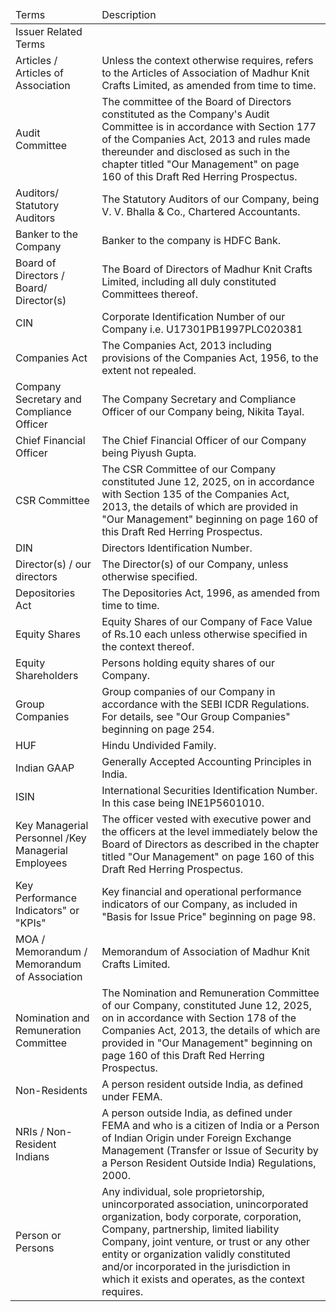 <table><thead><tr><td>Terms</td><td>Description</td></tr></thead><tbody><tr><td>Issuer Related Terms</td><td></td></tr><tr><td>Articles / Articles of Association</td><td>Unless the context otherwise requires, refers to the Articles of Association of Madhur Knit Crafts Limited, as amended from time to time.</td></tr><tr><td>Audit Committee</td><td>The committee of the Board of Directors constituted as the Company's Audit Committee is in accordance with Section 177 of the Companies Act, 2013 and rules made thereunder and disclosed as such in the chapter titled "Our Management" on page 160 of this Draft Red Herring Prospectus.</td></tr><tr><td>Auditors/ Statutory Auditors</td><td>The Statutory Auditors of our Company, being V. V. Bhalla & Co., Chartered Accountants.</td></tr><tr><td>Banker to the Company</td><td>Banker to the company is HDFC Bank.</td></tr><tr><td>Board of Directors / Board/ Director(s)</td><td>The Board of Directors of Madhur Knit Crafts Limited, including all duly constituted Committees thereof.</td></tr><tr><td>CIN</td><td>Corporate Identification Number of our Company i.e. U17301PB1997PLC020381</td></tr><tr><td>Companies Act</td><td>The Companies Act, 2013 including provisions of the Companies Act, 1956, to the extent not repealed.</td></tr><tr><td>Company Secretary and Compliance Officer</td><td>The Company Secretary and Compliance Officer of our Company being, Nikita Tayal.</td></tr><tr><td>Chief Financial Officer</td><td>The Chief Financial Officer of our Company being Piyush Gupta.</td></tr><tr><td>CSR Committee</td><td>The CSR Committee of our Company constituted June 12, 2025, on in accordance with Section 135 of the Companies Act, 2013, the details of which are provided in "Our Management" beginning on page 160 of this Draft Red Herring Prospectus.</td></tr><tr><td>DIN</td><td>Directors Identification Number.</td></tr><tr><td>Director(s) / our directors</td><td>The Director(s) of our Company, unless otherwise specified.</td></tr><tr><td>Depositories Act</td><td>The Depositories Act, 1996, as amended from time to time.</td></tr><tr><td>Equity Shares</td><td>Equity Shares of our Company of Face Value of Rs.10 each unless otherwise specified in the context thereof.</td></tr><tr><td>Equity Shareholders</td><td>Persons holding equity shares of our Company.</td></tr><tr><td>Group Companies</td><td>Group companies of our Company in accordance with the SEBI ICDR Regulations. For details, see "Our Group Companies" beginning on page 254.</td></tr><tr><td>HUF</td><td>Hindu Undivided Family.</td></tr><tr><td>Indian GAAP</td><td>Generally Accepted Accounting Principles in India.</td></tr><tr><td>ISIN</td><td>International Securities Identification Number. In this case being INE1P5601010.</td></tr><tr><td>Key Managerial Personnel /Key Managerial Employees</td><td>The officer vested with executive power and the officers at the level immediately below the Board of Directors as described in the chapter titled "Our Management" on page 160 of this Draft Red Herring Prospectus.</td></tr><tr><td>Key Performance Indicators" or "KPIs"</td><td>Key financial and operational performance indicators of our Company, as included in "Basis for Issue Price" beginning on page 98.</td></tr><tr><td>MOA / Memorandum / Memorandum of Association</td><td>Memorandum of Association of Madhur Knit Crafts Limited.</td></tr><tr><td>Nomination and Remuneration Committee</td><td>The Nomination and Remuneration Committee of our Company, constituted June 12, 2025, on in accordance with Section 178 of the Companies Act, 2013, the details of which are provided in "Our Management" beginning on page 160 of this Draft Red Herring Prospectus.</td></tr><tr><td>Non-Residents</td><td>A person resident outside India, as defined under FEMA.</td></tr><tr><td>NRIs / Non-Resident Indians</td><td>A person outside India, as defined under FEMA and who is a citizen of India or a Person of Indian Origin under Foreign Exchange Management (Transfer or Issue of Security by a Person Resident Outside India) Regulations, 2000.</td></tr><tr><td>Person or Persons</td><td>Any individual, sole proprietorship, unincorporated association, unincorporated organization, body corporate, corporation, Company, partnership, limited liability Company, joint venture, or trust or any other entity or organization validly constituted and/or incorporated in the jurisdiction in which it exists and operates, as the context requires.</td></tr></tbody></table>